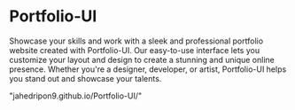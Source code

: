 # Portfolio-UI
Showcase your skills and work with a sleek and professional portfolio website created with Portfolio-UI. Our easy-to-use interface lets you customize your layout and design to create a stunning and unique online presence. Whether you're a designer, developer, or artist, Portfolio-UI helps you stand out and showcase your talents.


"jahedripon9.github.io/Portfolio-UI/"

